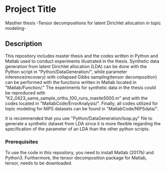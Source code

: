 # Project Title

Masther thesis -Tensor decompositions for latent Dirichlet allocation in topic modeling-

## Description

This repository includes master thesis and the codes written in Python and Matlab used to conduct experiments illustrated in the thesis. Synthetic data generation from latent Dirichlet allocation (LDA) can be done with the Python script in "Python/DataGeneration/", while parameter inference(recovery) with collapsed Gibbs sampling(tensor decomposition) can be performed with the functions written in Matlab located in "Matlab/Function/." The experiments for synthetic data in the thesis could be reproduced with "K2_0423_same_sample_ortho_100_runs_maxite5000.m" and with the codes located in "MatlabCode/ErrorAnalysis/". Finally, all codes utilized for topic modeling for NIPS datasets can be found in "MatlabCode/NIPSdata/".

It is recommended that you use "Python/DataGeneration/loop.py" file to generate a synthetic dataset from LDA since it is more flexible regarding the specification of the parameter of an LDA than the other python scripts. 

### Prerequisites

To use the code in this repository, you need to install Matlab (2017b) and Python3. Furthermore, the tensor decomposition package for Matlab, tensor, needs to be downloaded. 





